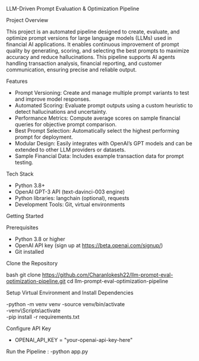  LLM-Driven Prompt Evaluation & Optimization Pipeline

 Project Overview

This project is an automated pipeline designed to create, evaluate, and optimize prompt versions for large language models (LLMs) used in financial AI applications. It enables continuous improvement of prompt quality by generating, scoring, and selecting the best prompts to maximize accuracy and reduce hallucinations. This pipeline supports AI agents handling transaction analysis, financial reporting, and customer communication, ensuring precise and reliable output.

 Features

- Prompt Versioning: Create and manage multiple prompt variants to test and improve model responses.  
- Automated Scoring: Evaluate prompt outputs using a custom heuristic to detect hallucinations and uncertainty.  
- Performance Metrics: Compute average scores on sample financial queries for objective prompt comparison.  
- Best Prompt Selection: Automatically select the highest performing prompt for deployment.  
- Modular Design: Easily integrates with OpenAI’s GPT models and can be extended to other LLM providers or datasets.  
- Sample Financial Data: Includes example transaction data for prompt testing.

 Tech Stack

- Python 3.8+  
- OpenAI GPT-3 API (text-davinci-003 engine)  
- Python libraries: langchain (optional), requests  
- Development Tools: Git, virtual environments

 Getting Started

 Prerequisites

- Python 3.8 or higher  
- OpenAI API key (sign up at https://beta.openai.com/signup/)  
- Git installed

 Clone the Repository

bash
git clone https://github.com/Charanlokesh22/llm-prompt-eval-optimization-pipeline.git
cd llm-prompt-eval-optimization-pipeline

Setup Virtual Environment and Install Dependencies

-python -m venv venv
-source venv/bin/activate       
-venv\Scripts\activate          
-pip install -r requirements.txt

Configure API Key
- OPENAI_API_KEY = "your-openai-api-key-here"

Run the Pipeline :
-python app.py

